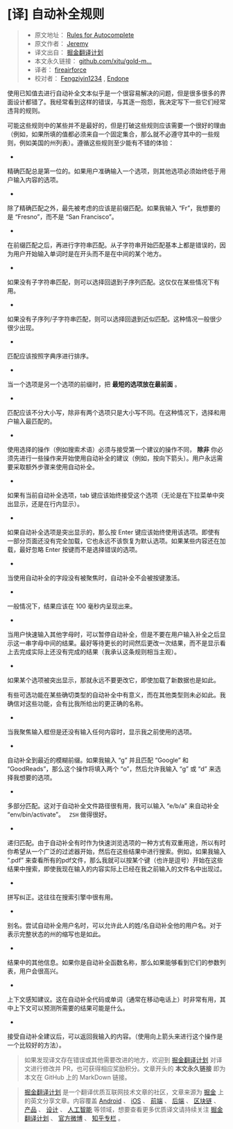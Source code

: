 # [译] 自动补全规则 #

> 
> 
> 
> * 原文地址： [Rules for Autocomplete](
> https://link.juejin.im?target=http%3A%2F%2Fjeremymikkola.com%2Fposts%2F2019_03_19_rules_for_autocomplete.html
> )
> * 原文作者： [Jeremy](
> https://link.juejin.im?target=http%3A%2F%2Fjeremymikkola.com )
> * 译文出自： [掘金翻译计划](
> https://link.juejin.im?target=https%3A%2F%2Fgithub.com%2Fxitu%2Fgold-miner
> )
> * 本文永久链接： [github.com/xitu/gold-m…](
> https://link.juejin.im?target=https%3A%2F%2Fgithub.com%2Fxitu%2Fgold-miner%2Fblob%2Fmaster%2FTODO1%2Frules-for-autocomplete.md
> )
> * 译者： [fireairforce](
> https://link.juejin.im?target=https%3A%2F%2Fgithub.com%2Ffireairforce )
> * 校对者： [Fengziyin1234](
> https://link.juejin.im?target=https%3A%2F%2Fgithub.com%2FFengziyin1234 ) ,
> [Endone]( https://link.juejin.im?target=https%3A%2F%2Fgithub.com%2FEndone
> )
> 
> 
> 

使用已知值去进行自动补全文本似乎是一个很容易解决的问题，但是很多很多的界面设计都错了。我经常看到这样的错误，与其逐一抱怨，我决定写下一些它们经常违背的规则。

可能这些规则中的某些并不是最好的，但是打破这些规则应该需要一个很好的理由（例如，如果所填的值都必须来自一个固定集合，那么就不必遵守其中的一些规则，例如美国的州列表）。遵循这些规则至少能有不错的体验：

* 

精确匹配总是第一位的。如果用户准确输入一个选项，则其他选项必须始终低于用户输入内容的选项。

* 

除了精确匹配之外，最先被考虑的应该是前缀匹配。如果我输入 “Fr”，我想要的是 “Fresno”，而不是 “San Francisco”。

* 

在前缀匹配之后，再进行字符串匹配。从子字符串开始匹配基本上都是错误的，因为用户开始输入单词时是在开头而不是在中间的某个地方。

* 

如果没有子字符串匹配，则可以选择回退到子序列匹配。这仅仅在某些情况下有用。

* 

如果没有子序列/子字符串匹配，则可以选择回退到近似匹配。这种情况一般很少很少出现。

* 

匹配应该按照字典序进行排序。

* 

当一个选项是另一个选项的前缀时，把 **最短的选项放在最前面** 。

* 

匹配应该不分大小写，除非有两个选项只是大小写不同。在这种情况下，选择和用户输入最匹配的。

* 

使用选择的操作（例如搜索术语）必须与接受第一个建议的操作不同， **除非** 你必须先进行一些操作来开始使用自动补全的建议（例如，按向下箭头）。用户永远需要采取额外步骤来使用自动补全。

* 

如果有当前自动补全选项，tab 键应该始终接受这个选项（无论是在下拉菜单中突出显示，还是在行内显示）。

* 

如果自动补全选项是突出显示的，那么按 Enter 键应该始终使用该选项。即使有一部分页面还没有完全加载，它也永远不该恢复为默认选项。如果某些内容还在加载，最好忽略 Enter 按键而不是选择错误的选项。

* 

当使用自动补全的字段没有被聚焦时，自动补全不会被按键激活。

* 

一般情况下，结果应该在 100 毫秒内呈现出来。

* 

当用户快速输入其他字母时，可以暂停自动补全，但是不要在用户输入补全之后显示这一串字母中间的结果。最好等待更长的时间然后更改一次结果，而不是显示看上去完成实际上还没有完成的结果（我承认这条规则相当主观）。

* 

如果某个选项被突出显示，那就永远不要更改它，即使加载了新数据也是如此。

有些可选功能在某些确切类型的自动补全中有意义，而在其他类型则未必如此。我确信对这些功能，会有比我所给出的更正确的名称。

* 

当我聚焦输入框但是还没有输入任何内容时，显示我之前使用的选项。

* 

自动补全到最近的模糊前缀。如果我输入 “g” 并且匹配 “Google” 和 “GoodReads”，那么这个操作将填入两个 “o”，然后允许我输入 “g” 或 “d” 来选择我想要的选项。

* 

多部分匹配。这对于自动补全文件路径很有用，我可以输入 “e/b/a” 来自动补全 “env/bin/activate”。 ` ZSH` 做得很好。

* 

递归匹配。由于自动补全有时作为快速浏览选项的一种方式有双重用途，所以有时你希望从一个广泛的过滤器开始，然后在这些结果中进行搜索。例如，如果我输入 “.pdf” 来查看所有的pdf文件，那么我就可以按某个键（也许是逗号）开始在这些结果中搜索，即使我现在输入的内容实际上已经在我之前输入的文件名中出现过。

* 

拼写纠正。这往往在搜索引擎中很有用。

* 

别名。尝试自动补全用户名时，可以允许此人的姓/名自动补全他的用户名。对于表示完整状态的州的缩写也是如此。

* 

结果中的其他信息。如果你是自动补全函数名称，那么如果能够看到它们的参数列表，用户会很高兴。

* 

上下文感知建议。这在自动补全代码或单词（通常在移动电话上）时非常有用，其中上下文可以预测所需要的结果可能是什么。

* 

接受自动补全建议后，可以返回我输入的内容。（使用向上箭头来进行这个操作是一个比较好的方法）。

> 
> 
> 
> 如果发现译文存在错误或其他需要改进的地方，欢迎到 [掘金翻译计划](
> https://link.juejin.im?target=https%3A%2F%2Fgithub.com%2Fxitu%2Fgold-miner
> ) 对译文进行修改并 PR，也可获得相应奖励积分。文章开头的 **本文永久链接** 即为本文在 GitHub 上的 MarkDown 链接。
> 
> 

> 
> 
> 
> [掘金翻译计划](
> https://link.juejin.im?target=https%3A%2F%2Fgithub.com%2Fxitu%2Fgold-miner
> ) 是一个翻译优质互联网技术文章的社区，文章来源为 [掘金]( https://juejin.im ) 上的英文分享文章。内容覆盖 [Android](
> https://link.juejin.im?target=https%3A%2F%2Fgithub.com%2Fxitu%2Fgold-miner%23android
> ) 、 [iOS](
> https://link.juejin.im?target=https%3A%2F%2Fgithub.com%2Fxitu%2Fgold-miner%23ios
> ) 、 [前端](
> https://link.juejin.im?target=https%3A%2F%2Fgithub.com%2Fxitu%2Fgold-miner%23%25E5%2589%258D%25E7%25AB%25AF
> ) 、 [后端](
> https://link.juejin.im?target=https%3A%2F%2Fgithub.com%2Fxitu%2Fgold-miner%23%25E5%2590%258E%25E7%25AB%25AF
> ) 、 [区块链](
> https://link.juejin.im?target=https%3A%2F%2Fgithub.com%2Fxitu%2Fgold-miner%23%25E5%258C%25BA%25E5%259D%2597%25E9%2593%25BE
> ) 、 [产品](
> https://link.juejin.im?target=https%3A%2F%2Fgithub.com%2Fxitu%2Fgold-miner%23%25E4%25BA%25A7%25E5%2593%2581
> ) 、 [设计](
> https://link.juejin.im?target=https%3A%2F%2Fgithub.com%2Fxitu%2Fgold-miner%23%25E8%25AE%25BE%25E8%25AE%25A1
> ) 、 [人工智能](
> https://link.juejin.im?target=https%3A%2F%2Fgithub.com%2Fxitu%2Fgold-miner%23%25E4%25BA%25BA%25E5%25B7%25A5%25E6%2599%25BA%25E8%2583%25BD
> ) 等领域，想要查看更多优质译文请持续关注 [掘金翻译计划](
> https://link.juejin.im?target=https%3A%2F%2Fgithub.com%2Fxitu%2Fgold-miner
> ) 、 [官方微博](
> https://link.juejin.im?target=http%3A%2F%2Fweibo.com%2Fjuejinfanyi ) 、 [知乎专栏](
> https://link.juejin.im?target=https%3A%2F%2Fzhuanlan.zhihu.com%2Fjuejinfanyi
> ) 。
> 
>